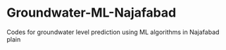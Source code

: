# Groundwater-ML-Najafabad
Codes for groundwater level prediction using ML algorithms in Najafabad plain
